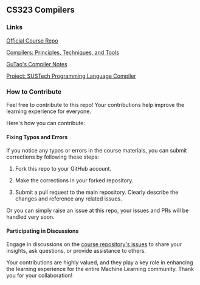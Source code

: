## CS323 Compilers

### Links

[Official Course Repo](https://github.com/sqlab-sustech/CS323-2023F)

[Compilers: Principles, Techniques, and Tools](https://iitd-plos.github.io/col729/refs/ALSUdragonbook.pdf)

[GuTao's Compiler Notes](https://gutaozi.github.io/2023/09/12/CS323_Notes/)

[Project: SUSTech Programming Language Compiler](https://github.com/GuTaoZi/SPL_Compiler)

### How to Contribute

Feel free to contribute to this repo! Your contributions help improve the learning experience for everyone.

Here's how you can contribute:

#### Fixing Typos and Errors

If you notice any typos or errors in the course materials, you can submit corrections by following these steps:

1. Fork this repo to your GitHub account.

2. Make the corrections in your forked repository.

3. Submit a pull request to the main repository. Clearly describe the changes and reference any related issues.


Or you can simply raise an issue at this repo, your issues and PRs will be handled very soon.

#### Participating in Discussions

Engage in discussions on the [course repository's issues](https://github.com/GuTaoZi/CS329_Machine_Learning/issues) to share your insights, ask questions, or provide assistance to others.

Your contributions are highly valued, and they play a key role in enhancing the learning experience for the entire Machine Learning community. Thank you for your collaboration!

